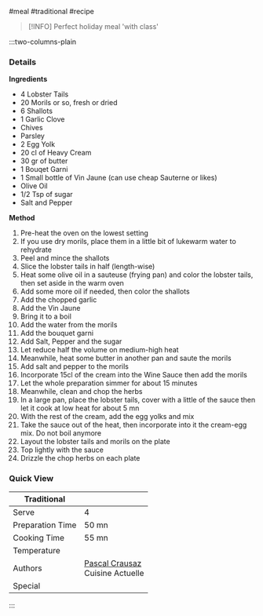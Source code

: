 #meal #traditional #recipe

> [!INFO]
> Perfect holiday meal 'with class'

:::two-columns-plain

### Details
**Ingredients**

- 4 Lobster Tails
- 20 Morils or so, fresh or dried
- 6 Shallots
- 1 Garlic Clove
- Chives
- Parsley
- 2 Egg Yolk
- 20 cl of Heavy Cream
- 30 gr of butter
- 1 Bouqet Garni
- 1 Small bottle of Vin Jaune (can use cheap Sauterne or likes)
- Olive Oil
- 1/2 Tsp of sugar
- Salt and Pepper


**Method**

1. Pre-heat the oven on the lowest setting
2. If you use dry morils, place them in a little bit of lukewarm water to rehydrate
3. Peel and mince the shallots
4. Slice the lobster tails in half (length-wise)
5. Heat some olive oil in a sauteuse (frying pan) and color the lobster tails, then set aside in the warm oven
6. Add some more oil if needed, then color the shallots
7. Add the chopped garlic
8. Add the Vin Jaune
9. Bring it to a boil
10. Add the water from the morils
11. Add the bouquet garni
12. Add Salt, Pepper and the sugar
13. Let reduce half the volume on medium-high heat
14. Meanwhile, heat some butter in another pan and saute the morils
15. Add salt and pepper to the morils
16. Incorporate 15cl of the cream into the Wine Sauce then add the morils
17. Let the whole preparation simmer for about 15 minutes
18. Meanwhile, clean and chop the herbs
19. In a large pan, place the lobster tails, cover with a little of the sauce then let it cook at low heat for about 5 mn
20. With the rest of the cream, add the egg yolks and mix
21. Take the sauce out of the heat, then incorporate into it the cream-egg mix. Do not boil anymore
22. Layout the lobster tails and morils on the plate
23. Top lightly with the sauce
24. Drizzle the chop herbs on each plate



### Quick View
| Traditional      |                                                |
| ---------------- | ---------------------------------------------- |
| Serve            | 4                                              |
| Preparation Time | 50 mn                                          |
| Cooking Time     | 55 mn                                          |
| Temperature      |                                                |
| Authors          | [Pascal Crausaz](mailto:pascal@askpascal.com)  <br>Cuisine Actuelle |
| Special          |                                                |

:::

